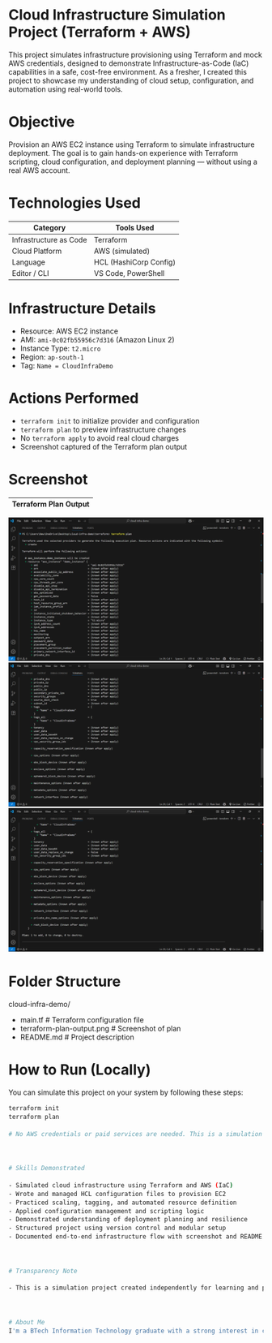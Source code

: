 # Cloud Infrastructure Simulation Project (Terraform + AWS)

This project simulates infrastructure provisioning using Terraform and mock AWS credentials, designed to demonstrate Infrastructure-as-Code (IaC) capabilities in a safe, cost-free environment. As a fresher, I created this project to showcase my understanding of cloud setup, configuration, and automation using real-world tools.



# Objective

Provision an AWS EC2 instance using Terraform to simulate infrastructure deployment. The goal is to gain hands-on experience with Terraform scripting, cloud configuration, and deployment planning — without using a real AWS account.



# Technologies Used

| Category               | Tools Used              |
|------------------------|-------------------------|
| Infrastructure as Code | Terraform               |
| Cloud Platform         | AWS (simulated)         |
| Language               | HCL (HashiCorp Config)  |
| Editor / CLI           | VS Code, PowerShell     |



# Infrastructure Details

- Resource: AWS EC2 instance
- AMI: `ami-0c02fb55956c7d316` (Amazon Linux 2)
- Instance Type: `t2.micro`
- Region: `ap-south-1`
- Tag: `Name = CloudInfraDemo`



# Actions Performed

- `terraform init` to initialize provider and configuration
- `terraform plan` to preview infrastructure changes
- No `terraform apply` to avoid real cloud charges
- Screenshot captured of the Terraform plan output



# Screenshot

| Terraform Plan Output |
|------------------------|
![Terraform Plan Output 1](terraform-plan-output(1).png)
![Terraform Plan Output 2](terraform-plan-output(2).png)
![Terraform Plan Output 3](terraform-plan-output(3).png)



# Folder Structure

cloud-infra-demo/
- main.tf # Terraform configuration file
- terraform-plan-output.png # Screenshot of plan
- README.md # Project description


# How to Run (Locally)

You can simulate this project on your system by following these steps:

```bash
terraform init
terraform plan

# No AWS credentials or paid services are needed. This is a simulation for learning/demo purposes only.



# Skills Demonstrated

- Simulated cloud infrastructure using Terraform and AWS (IaC)
- Wrote and managed HCL configuration files to provision EC2
- Practiced scaling, tagging, and automated resource definition
- Applied configuration management and scripting logic
- Demonstrated understanding of deployment planning and resilience
- Structured project using version control and modular setup
- Documented end-to-end infrastructure flow with screenshot and README



# Transparency Note

- This is a simulation project created independently for learning and portfolio building. It does not use real AWS billing or deploy live infrastructure. All cloud operations are demonstrated locally using Terraform’s planning phase. 



# About Me
I'm a BTech Information Technology graduate with a strong interest in cloud infrastructure, DevOps, and automation. I created this project as part of my portfolio to showcase my readiness for real-world engineering roles.